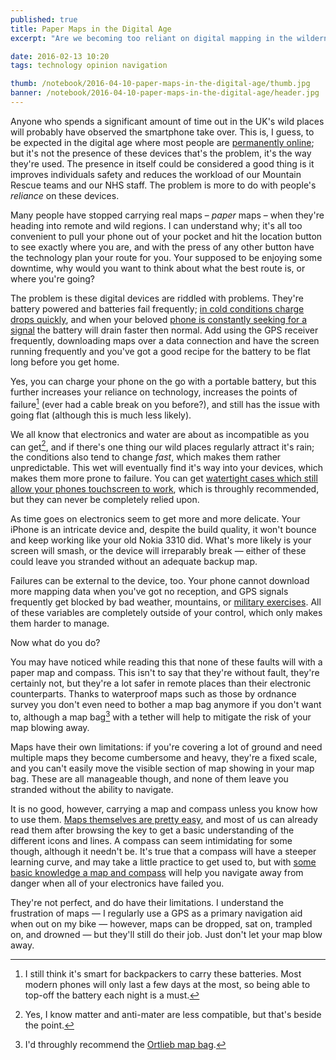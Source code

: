 ```yaml
---
published: true
title: Paper Maps in the Digital Age
excerpt: "Are we becoming too reliant on digital mapping in the wilderness?"

date: 2016-02-13 10:20
tags: technology opinion navigation

thumb: /notebook/2016-04-10-paper-maps-in-the-digital-age/thumb.jpg
banner: /notebook/2016-04-10-paper-maps-in-the-digital-age/header.jpg
---
```


Anyone who spends a significant amount of time out in the UK's wild places will probably have observed the smartphone take over. This is, I guess, to be expected in the digital age where most people are [permanently online][going_off_grid]; but it's not the presence of these devices that's the problem, it's the way they're used. The presence in itself could be considered a good thing is it improves individuals safety and reduces the workload of our Mountain Rescue teams and our NHS staff. The problem is more to do with people's _reliance_ on these devices.

Many people have stopped carrying real maps – _paper_ maps – when they're heading into remote and wild regions. I can understand why; it's all too convenient to pull your phone out of your pocket and hit the location button to see exactly where you are, and with the press of any other button have the technology plan your route for you. Your supposed to be enjoying some downtime, why would you want to think about what the best route is, or where you're going?

The problem is these digital devices are riddled with problems. They're battery powered and batteries fail frequently; [in cold conditions charge drops quickly][about_batteries_cold], and when your beloved [phone is constantly seeking for a signal][guardian_improve_battery] the battery will drain faster then normal. Add using the GPS receiver frequently, downloading maps over a data connection and have the screen running frequently and you've got a good recipe for the battery to be flat long before you get home.

Yes, you can charge your phone on the go with a portable battery, but this further increases your reliance on technology, increases the points of failure[^2] (ever had a cable break on you before?), and still has the issue with going flat (although this is much less likely).

We all know that electronics and water are about as incompatible as you can get[^1], and if there's one thing our wild places regularly attract it's rain; the conditions also tend to change _fast_, which makes them rather unpredictable. This wet will eventually find it's way into your devices, which makes them more prone to failure. You can get [watertight cases which still allow your phones touchscreen to work][amazon_lifeproof], which is throughly recommended, but they can never be completely relied upon.

As time goes on electronics seem to get more and more delicate. Your iPhone is an intricate device and, despite the build quality, it won't bounce and keep working like your old Nokia 3310 did. What's more likely is your screen will smash, or the device will irreparably break — either of these could leave you stranded without an adequate backup map.

Failures can be external to the device, too. Your phone cannot download more mapping data when you've got no reception, and GPS signals frequently get blocked by bad weather, mountains, or [military exercises][ofcom_gps_jamming]. All of these variables are completely outside of your control, which only makes them harder to manage.

Now what do you do?

You may have noticed while reading this that none of these faults will with a paper map and compass. This isn't to say that they're without fault, they're certainly not, but they're a lot safer in remote places than their electronic counterparts. Thanks to waterproof maps such as those by ordnance survey you don't even need to bother a map bag anymore if you don't want to, although a map bag[^3] with a tether will help to mitigate the risk of your map blowing away.

Maps have their own limitations: if you're covering a lot of ground and need multiple maps they become cumbersome and heavy, they're a fixed scale, and you can't easily move the visible section of map showing in your map bag. These are all manageable though, and none of them leave you stranded without the ability to navigate.

It is no good, however, carrying a map and compass unless you know how to use them. [Maps themselves are pretty easy][os_map_reading], and most of us can already read them after browsing the key to get a basic understanding of the different icons and lines. A compass can seem intimidating for some though, although it needn't be. It's true that a compass will have a steeper learning curve, and may take a little practice to get used to, but with [some basic knowledge a map and compass][os_compass] will help you navigate away from danger when all of your electronics have failed you.

They're not perfect, and do have their limitations. I understand the frustration of maps — I regularly use a GPS as a primary navigation aid when out on my bike — however, maps can be dropped, sat on, trampled on, and drowned — but they'll still do their job. Just don't let your map blow away.

[^1]: Yes, I know matter and anti-mater are less compatible, but that's beside the point.
[^2]: I still think it's smart for backpackers to carry these batteries. Most modern phones will only last a few days at the most, so being able to top-off the battery each night is a must.
[^3]: I'd throughly recommend the [Ortlieb map bag][amazon_ortlieb_map_bag].

[going_off_grid]: /notebook/2015/11/going-off-grid/ "Going off grid"
[about_batteries_cold]: http://chemistry.about.com/od/howthingsworkfaqs/f/coldbattery.htm "Why batteries will discharge faster in cold conditions"
[guardian_improve_battery]: https://www.theguardian.com/technology/2014/jul/09/how-to-extend-iphone-android-battery-life "Guardian advice on improving phone battery life"
[ofcom_gps_jamming]: http://stakeholders.ofcom.org.uk/spectrum/gps-jamming-exercises/ "Ofcom GPS Jamming Exercises"
[amazon_lifeproof]: http://amzn.to/1SpEFb5 "Lifeproof cases on Amazon"
[amazon_ortlieb_map_bag]: http://amzn.to/1SpGqoC "Ortlieb Map Bag on Amazon"
[os_map_reading]: https://www.ordnancesurvey.co.uk/resources/map-reading/ "Ordnance Survey Map Reading Guides"
[os_compass]: https://www.ordnancesurvey.co.uk/blog/2015/11/map-reading-skills-how-to-use-a-compass-2/ "Ordnance Survey Guide on Compasses"
